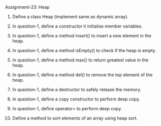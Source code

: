 Assignment-23: Heap

1. Define a class Heap (implement same as dynamic array).

2. In question-1, define a constructor ti initialise member variables.

3. In question-1, define a method insert() to insert a new element in the heap.

4. In question-1, define a method isEmpty() to check if the heap is empty.

5. In question-1, define a method max() to return greatest value in the heap.

6. In question-1, define a method del() to remove the top element of the heap.

7. In question-1, define a destructor to safely release the memory.

8. In question-1, define a copy constructor to perform deep copy.

9. In question-1, define operator= to perform deep copy.

10. Define a method to sort elements of an array using heap sort.
